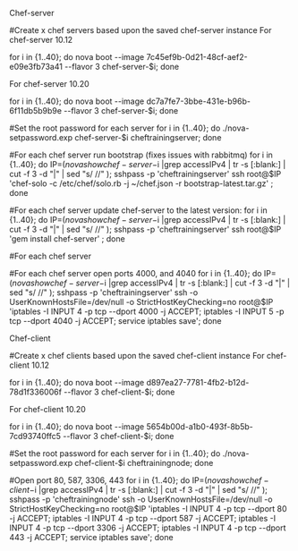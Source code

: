 Chef-server

#Create x chef servers based upon the saved chef-server instance
For chef-server 10.12

for i in {1..40}; do nova boot --image 7c45ef9b-0d21-48cf-aef2-e09e3fb73a41 --flavor 3 chef-server-$i; done

For chef-server 10.20

for i in {1..40}; do nova boot --image dc7a7fe7-3bbe-431e-b96b-6f11db5b9b9e --flavor 3 chef-server-$i; done


#Set the root password for each server
for i in {1..40}; do ./nova-setpassword.exp chef-server-$i cheftrainingserver; done

#For each chef server run bootstrap (fixes issues with rabbitmq)
for i in {1..40}; do IP=$(nova show chef-server-$i |grep accessIPv4 | tr -s [:blank:] | cut -f 3 -d "|" | sed "s/ //" ); sshpass -p 'cheftrainingserver' ssh root@$IP 'chef-solo -c /etc/chef/solo.rb -j ~/chef.json -r bootstrap-latest.tar.gz' ; done

#For each chef server update chef-server to the latest version:
for i in {1..40}; do IP=$(nova show chef-server-$i |grep accessIPv4 | tr -s [:blank:] | cut -f 3 -d "|" | sed "s/ //" ); sshpass -p 'cheftrainingserver' ssh root@$IP 'gem install chef-server' ; done

#For each chef server

#For each chef server open ports 4000, and 4040
for i in {1..40}; do IP=$(nova show chef-server-$i |grep accessIPv4 | tr -s [:blank:] | cut -f 3 -d "|" | sed "s/ //" ); sshpass -p 'cheftrainingserver' ssh -o UserKnownHostsFile=/dev/null -o StrictHostKeyChecking=no root@$IP 'iptables -I INPUT 4 -p tcp --dport 4000 -j ACCEPT; iptables -I INPUT 5 -p tcp --dport 4040 -j ACCEPT; service iptables save'; done


Chef-client

#Create x chef clients based upon the saved chef-client instance
For chef-client 10.12

for i in {1..40}; do nova boot --image d897ea27-7781-4fb2-b12d-78d1f336006f --flavor 3 chef-client-$i; done

For chef-client 10.20

for i in {1..40}; do nova boot --image 5654b00d-a1b0-493f-8b5b-7cd93740ffc5 --flavor 3 chef-client-$i; done


#Set the root password for each server
for i in {1..40}; do ./nova-setpassword.exp chef-client-$i cheftrainingnode; done

#Open port 80, 587, 3306, 443
for i in {1..40}; do IP=$(nova show chef-client-$i |grep accessIPv4 | tr -s [:blank:] | cut -f 3 -d "|" | sed "s/ //" ); sshpass -p 'cheftrainingnode' ssh -o UserKnownHostsFile=/dev/null -o StrictHostKeyChecking=no root@$IP 'iptables -I INPUT 4 -p tcp --dport 80 -j ACCEPT; iptables -I INPUT 4 -p tcp --dport 587 -j ACCEPT; iptables -I INPUT 4 -p tcp --dport 3306 -j ACCEPT; iptables -I INPUT 4 -p tcp --dport 443 -j ACCEPT; service iptables save'; done
